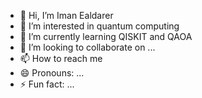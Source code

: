 - 👋 Hi, I’m Iman Ealdarer
- 👀 I’m interested in quantum computing
- 🌱 I’m currently learning QISKIT and QAOA
- 💞️ I’m looking to collaborate on ...
- 📫 How to reach me 
- 😄 Pronouns: ...
- ⚡ Fun fact: ...

<!---
Ealdarer/Ealdarer is a ✨ special ✨ repository because its `README.md` (this file) appears on your GitHub profile.
You can click the Preview link to take a look at your changes.
--->
